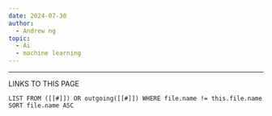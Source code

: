```yaml
---
date: 2024-07-30
author:
  - Andrew ng
topic:
  - Ai
  - machine learning
---
```



----
LINKS TO THIS PAGE 
```dataview
LIST FROM ([[#]]) OR outgoing([[#]]) WHERE file.name != this.file.name SORT file.name ASC 
```

